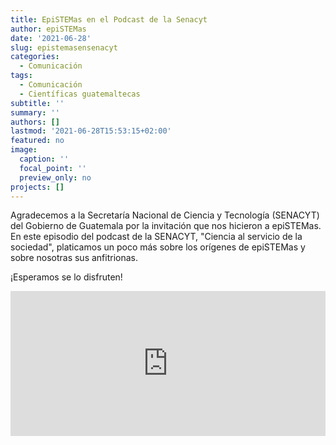 ```yaml
---
title: EpiSTEMas en el Podcast de la Senacyt
author: epiSTEMas
date: '2021-06-28'
slug: epistemasensenacyt
categories:
  - Comunicación
tags:
  - Comunicación
  - Científicas guatemaltecas
subtitle: ''
summary: ''
authors: []
lastmod: '2021-06-28T15:53:15+02:00'
featured: no
image:
  caption: ''
  focal_point: ''
  preview_only: no
projects: []
---
```


Agradecemos a la Secretaría Nacional de Ciencia y Tecnología (SENACYT) del Gobierno de Guatemala por la invitación que nos hicieron a epiSTEMas. En este episodio del podcast de la SENACYT, "Ciencia al servicio de la sociedad", platicamos un poco más sobre los orígenes de epiSTEMas y sobre nosotras sus anfitrionas. 

¡Esperamos se lo disfruten!

<iframe src="https://open.spotify.com/embed/episode/19I8HAHV7BtNFQgIjf6nRR" width="100%" height="232" frameBorder="0" allowtransparency="true" allow="encrypted-media"></iframe>